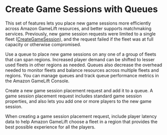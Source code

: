 # Create Game Sessions with Queues<a name="gamelift-sdk-client-queues"></a>

This set of features lets you place new game sessions more efficiently across Amazon GameLift resources, and better supports matchmaking services\. Previously, new game session requests were limited to a single fleet \([CreateGameSession](https://docs.aws.amazon.com/gamelift/latest/apireference/API_CreateGameSession.html)\), and the request failed if the fleet was at full capacity or otherwise compromised\. 

Use a queue to place new game sessions on any one of a group of fleets that can span regions\. Increased player demand can be shifted to lesser used fleets in other regions as needed\. Queues also decrease the overhead needed to monitor fleets and balance resources across multiple fleets and regions\. You can manage queues and track queue performance metrics in the Amazon GameLift Console\. 

Create a new game session placement request and add it to a queue\. A game session placement request includes standard game session properties, and also lets you add one or more players to the new game session\. 

When creating a game session placement request, include player latency data to help Amazon GameLift choose a fleet in a region that provides the best possible experience for all the players\. 